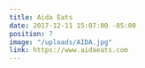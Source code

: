 ```yaml
---
title: Aida Eats
date: 2017-12-11 15:07:00 -05:00
position: 7
image: "/uploads/AIDA.jpg"
link: https://www.aidaeats.com
---
```


